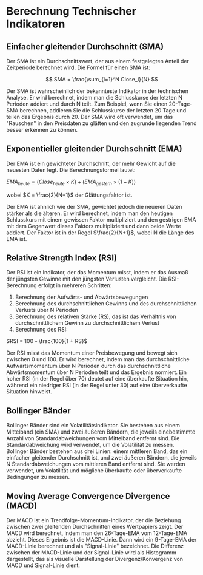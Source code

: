 # Berechnung Technischer Indikatoren

## Einfacher gleitender Durchschnitt (SMA)
Der SMA ist ein Durchschnittswert, der aus einem festgelegten Anteil der Zeitperiode berechnet wird. Die Formel für einen SMA ist:

$$ SMA = \frac{\sum_{i=1}^N Close_i}{N} $$


Der SMA ist wahrscheinlich der bekannteste Indikator in der technischen Analyse. Er wird berechnet, indem man die Schlusskurse der letzten N Perioden addiert und durch N teilt. Zum Beispiel, wenn Sie einen 20-Tage-SMA berechnen, addieren Sie die Schlusskurse der letzten 20 Tage und teilen das Ergebnis durch 20. Der SMA wird oft verwendet, um das "Rauschen" in den Preisdaten zu glätten und den zugrunde liegenden Trend besser erkennen zu können.

## Exponentieller gleitender Durchschnitt (EMA)
Der EMA ist ein gewichteter Durchschnitt, der mehr Gewicht auf die neuesten Daten legt. Die Berechnungsformel lautet:

$EMA_{heute} = (Close_{heute} \times K) + (EMA_{gestern} \times (1 - K))$

wobei $K = \frac{2}{N+1}$ der Glättungsfaktor ist.

Der EMA ist ähnlich wie der SMA, gewichtet jedoch die neueren Daten stärker als die älteren. Er wird berechnet, indem man den heutigen Schlusskurs mit einem gewissen Faktor multipliziert und den gestrigen EMA mit dem Gegenwert dieses Faktors multipliziert und dann beide Werte addiert. Der Faktor ist in der Regel $\frac{2}{N+1}$, wobei N die Länge des EMA ist.

## Relative Strength Index (RSI)
Der RSI ist ein Indikator, der das Momentum misst, indem er das Ausmaß der jüngsten Gewinne mit den jüngsten Verlusten vergleicht. Die RSI-Berechnung erfolgt in mehreren Schritten:

1. Berechnung der Aufwärts- und Abwärtsbewegungen
2. Berechnung des durchschnittlichen Gewinns und des durchschnittlichen Verlusts über N Perioden
3. Berechnung des relativen Stärke (RS), das ist das Verhältnis von durchschnittlichem Gewinn zu durchschnittlichem Verlust
4. Berechnung des RSI: 

$RSI = 100 - \frac{100}{1 + RS}$

Der RSI misst das Momentum einer Preisbewegung und bewegt sich zwischen 0 und 100. Er wird berechnet, indem man das durchschnittliche Aufwärtsmomentum über N Perioden durch das durchschnittliche Abwärtsmomentum über N Perioden teilt und das Ergebnis normiert. Ein hoher RSI (in der Regel über 70) deutet auf eine überkaufte Situation hin, während ein niedriger RSI (in der Regel unter 30) auf eine überverkaufte Situation hinweist.

## Bollinger Bänder
Bollinger Bänder sind ein Volatilitätsindikator. Sie bestehen aus einem Mittelband (ein SMA) und zwei äußeren Bändern, die jeweils einebestimmte Anzahl von Standardabweichungen vom Mittelband entfernt sind. Die Standardabweichung wird verwendet, um die Volatilität zu messen. Bollinger Bänder bestehen aus drei Linien: einem mittleren Band, das ein einfacher gleitender Durchschnitt ist, und zwei äußeren Bändern, die jeweils N Standardabweichungen vom mittleren Band entfernt sind. Sie werden verwendet, um Volatilität und mögliche überkaufte oder überverkaufte Bedingungen zu messen.

## Moving Average Convergence Divergence (MACD)
Der MACD ist ein Trendfolge-Momentum-Indikator, der die Beziehung zwischen zwei gleitenden Durchschnitten eines Wertpapiers zeigt. Der MACD wird berechnet, indem man den 26-Tage-EMA vom 12-Tage-EMA abzieht. Dieses Ergebnis ist die MACD-Linie. Dann wird ein 9-Tage-EMA der MACD-Linie berechnet und als "Signal-Linie" bezeichnet. Die Differenz zwischen der MACD-Linie und der Signal-Linie wird als Histogramm dargestellt, das als visuelle Darstellung der Divergenz/Konvergenz von MACD und Signal-Linie dient.